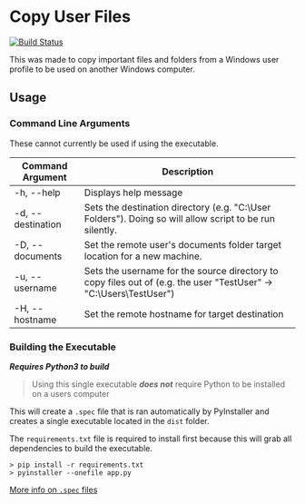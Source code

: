 # Copy User Files

[![Build Status](https://travis-ci.org/bgogurt/CopyUserFiles.svg?branch=master)](https://travis-ci.org/bgogurt/CopyUserFiles)

This was made to copy important files and folders from a Windows user profile to be used on another Windows computer.

## Usage

### Command Line Arguments

These cannot currently be used if using the executable.

|Command Argument   |Description                                                                                                            |
|-------------------|-----------------------------------------------------------------------------------------------------------------------|
|-h, --help         | Displays help message                                                                                                 |
|-d, --destination  | Sets the destination directory (e.g. "C:\\User Folders"). Doing so will allow script to be run silently.              |
|-D, --documents    | Set the remote user's documents folder target location for a new machine.                                             |
|-u, --username     | Sets the username for the source directory to copy files out of (e.g. the user "TestUser" -> "C:\\Users\\TestUser")   |
|-H, --hostname     | Set the remote hostname for target destination                                                                        |

### Building the Executable

***Requires Python3 to build***

>Using this single executable ***does not*** require Python to be installed on a users computer

This will create a `.spec` file that is ran automatically by PyInstaller and creates a single executable located in the `dist` folder.

The `requirements.txt` file is required to install first because this will grab all
dependencies to build the executable.

```shell
> pip install -r requirements.txt
> pyinstaller --onefile app.py
```

[More info on `.spec` files](https://pyinstaller.readthedocs.io/en/stable/spec-files.html)
